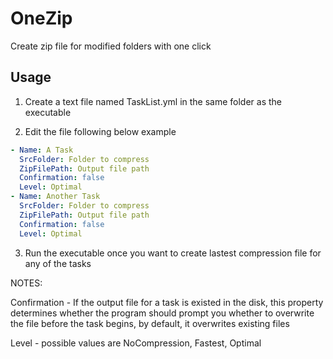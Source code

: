 # OneZip
Create zip file for modified folders with one click

## Usage

1. Create a text file named TaskList.yml in the same folder as the executable

2. Edit the file following below example

``` yaml
- Name: A Task
  SrcFolder: Folder to compress
  ZipFilePath: Output file path
  Confirmation: false
  Level: Optimal
- Name: Another Task
  SrcFolder: Folder to compress
  ZipFilePath: Output file path
  Confirmation: false
  Level: Optimal
```

3. Run the executable once you want to create lastest compression file for any of the tasks

NOTES:

Confirmation - If the output file for a task is existed in the disk, this property determines whether the program should prompt you whether to overwrite the file before the task begins, by default, it overwrites existing files

Level - possible values are NoCompression, Fastest, Optimal

